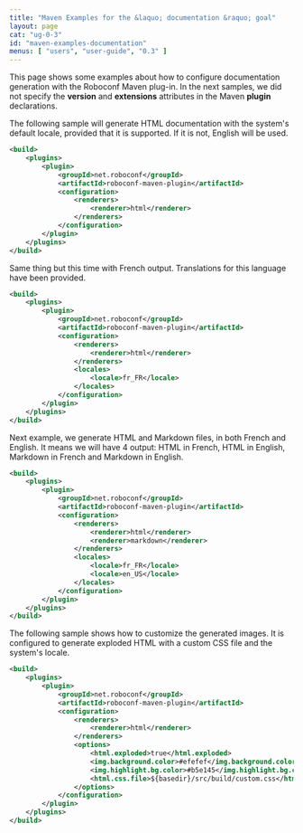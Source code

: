 ```yaml
---
title: "Maven Examples for the &laquo; documentation &raquo; goal"
layout: page
cat: "ug-0-3"
id: "maven-examples-documentation"
menus: [ "users", "user-guide", "0.3" ]
---
```


This page shows some examples about how to configure documentation generation with the Roboconf
Maven plug-in. In the next samples, we did not specify the **version** and **extensions** attributes
in the Maven **plugin** declarations.


The following sample will generate HTML documentation with the system's default locale, provided that
it is supported. If it is not, English will be used.

```xml
<build>
	<plugins>
		<plugin>
			<groupId>net.roboconf</groupId>
			<artifactId>roboconf-maven-plugin</artifactId>
			<configuration>
				<renderers>
					<renderer>html</renderer>
				</renderers>
			</configuration>
		</plugin>
	</plugins>
</build>
```

Same thing but this time with French output.
Translations for this language have been provided.

```xml
<build>
	<plugins>
		<plugin>
			<groupId>net.roboconf</groupId>
			<artifactId>roboconf-maven-plugin</artifactId>
			<configuration>
				<renderers>
					<renderer>html</renderer>
				</renderers>
				<locales>
					<locale>fr_FR</locale>
				</locales>
			</configuration>
		</plugin>
	</plugins>
</build>
```

Next example, we generate HTML and Markdown files, in both French and English.
It means we will have 4 output: HTML in French, HTML in English, Markdown in
French and Markdown in English.

```xml
<build>
	<plugins>
		<plugin>
			<groupId>net.roboconf</groupId>
			<artifactId>roboconf-maven-plugin</artifactId>
			<configuration>
				<renderers>
					<renderer>html</renderer>
					<renderer>markdown</renderer>
				</renderers>
				<locales>
					<locale>fr_FR</locale>
					<locale>en_US</locale>
				</locales>
			</configuration>
		</plugin>
	</plugins>
</build>
```

The following sample shows how to customize the generated images.
It is configured to generate exploded HTML with a custom CSS file and the system's locale.

```xml
<build>
	<plugins>
		<plugin>
			<groupId>net.roboconf</groupId>
			<artifactId>roboconf-maven-plugin</artifactId>
			<configuration>
				<renderers>
					<renderer>html</renderer>
				</renderers>
				<options>
					<html.exploded>true</html.exploded>
					<img.background.color>#efefef</img.background.color>
					<img.highlight.bg.color>#b5e145</img.highlight.bg.color>
					<html.css.file>${basedir}/src/build/custom.css</html.css.file>
				</options>
			</configuration>
		</plugin>
	</plugins>
</build>
```
